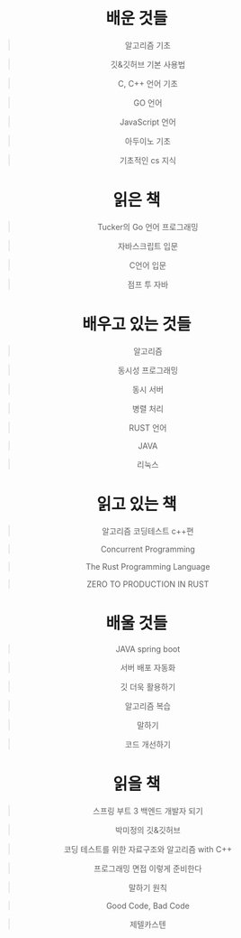 <div align="center">

# 배운 것들

> 알고리즘 기초

> 깃&깃허브 기본 사용법

> C, C++ 언어 기초

> GO 언어

> JavaScript 언어

> 아두이노 기초

> 기초적인 cs 지식

#

# 읽은 책

> Tucker의 Go 언어 프로그래밍

> 자바스크립트 입문

> C언어 입문

> 점프 투 자바

#

# 배우고 있는 것들

> 알고리즘

> 동시성 프로그래밍

> 동시 서버

> 병렬 처리

> RUST 언어

> JAVA

> 리눅스

#

# 읽고 있는 책

> 알고리즘 코딩테스트 c++편

> Concurrent Programming

> The Rust Programming Language

> ZERO TO PRODUCTION IN RUST

#

# 배울 것들

> JAVA spring boot

> 서버 배포 자동화

> 깃 더욱 활용하기

> 알고리즘 복습

> 말하기

> 코드 개선하기

#

# 읽을 책

> 스프링 부트 3 백엔드 개발자 되기

> 박미정의 깃&깃허브

> 코딩 테스트를 위한 자료구조와 알고리즘 with C++

> 프로그래밍 면접 이렇게 준비한다

> 말하기 원칙

> Good Code, Bad Code

> 제텔카스텐

</div>
